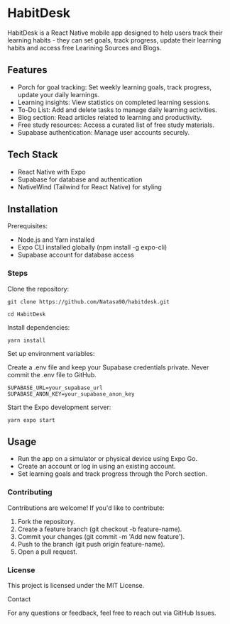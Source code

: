 # HabitDesk

HabitDesk is a React Native mobile app designed to help users track their learning habits - they can set goals, track progress, update their learning habits and access free Learining Sources and Blogs.

## Features

- Porch for goal tracking: Set weekly learning goals, track progress, update your daily learnings. 
- Learning insights: View statistics on completed learning sessions.
- To-Do List: Add and delete tasks to manage daily learning activities.
- Blog section: Read articles related to learning and productivity.
- Free study resources: Access a curated list of free study materials.
- Supabase authentication: Manage user accounts securely.

## Tech Stack 

- React Native with Expo
- Supabase for database and authentication
- NativeWind (Tailwind for React Native) for styling

## Installation

 Prerequisites: 
- Node.js and Yarn installed
- Expo CLI installed globally (npm install -g expo-cli)
- Supabase account for database access

### Steps

Clone the repository:

```
git clone https://github.com/Natasa90/habitdesk.git

cd HabitDesk
```

Install dependencies:

```
yarn install
```

Set up environment variables:

Create a .env file and keep your Supabase credentials private. Never commit the .env file to GitHub.

```
SUPABASE_URL=your_supabase_url
SUPABASE_ANON_KEY=your_supabase_anon_key
```

Start the Expo development server:

```
yarn expo start
```

## Usage

- Run the app on a simulator or physical device using Expo Go.
- Create an account or log in using an existing account.
- Set learning goals and track progress through the Porch section.


### Contributing

Contributions are welcome! If you'd like to contribute:

1. Fork the repository.
2. Create a feature branch (git checkout -b feature-name).
3. Commit your changes (git commit -m 'Add new feature').
4. Push to the branch (git push origin feature-name).
5. Open a pull request.

### License

This project is licensed under the MIT License.

Contact

For any questions or feedback, feel free to reach out via GitHub Issues.

